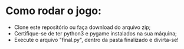 # Como rodar o jogo:
- Clone este repositório ou faça download do arquivo zip;
- Certifique-se de ter python3 e pygame instalados na sua máquina;
- Execute o arquivo "final.py", dentro da pasta finalizado e divirta-se!
